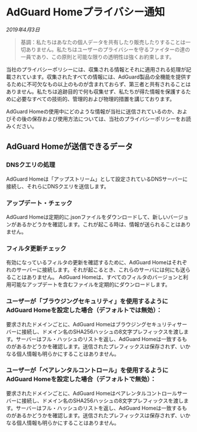 # AdGuard Homeプライバシー通知
*2019年4月3日*
> 基調：私たちはあなたの個人データを共有したり販売したりすることは一切ありません。私たちはユーザーのプライバシーを守るファイターの達の一員であり、この原則と可能な限りの透明性は強くお約束します。

当社のプライバシーポリシーには、収集される情報とそれに適用される処理が記載されています。収集されたすべての情報には、AdGuard製品の全機能を提供するために不可欠なもの以上のものが含まれておらず、第三者と共有されることはありません。私たちは追跡目的で何も収集せず、私たちが得た情報を保護するために必要なすべての技術的、管理的および物理的措置を講じております。

AdGuard Homeの使用中にどのような情報が当社に送信されているのか、およびその後の保存および使用方法については、当社のプライバシーポリシーをお読みください。

## AdGuard Homeが送信できるデータ

### DNSクエリの処理

AdGuard Homeは「アップストリーム」として設定されているDNSサーバーに接続し、それらにDNSクエリを送信します。

### アップデート・チェック

AdGuard Homeは定期的に.jsonファイルをダウンロードして、新しいバージョンがあるかどうかを確認します。これが起こる時は、情報が送られることはありません。

### フィルタ更新チェック

有効になっているフィルタの更新を確認するために、AdGuard Homeはそれぞれのサーバーに接続します。それが起こるとき、これらのサーバには何にも送らることはありません。 AdGuard Homeは、すべてのフィルタのバージョンと利用可能なアップデートを含むファイルを定期的にダウンロードします。

### ユーザーが「ブラウジングセキュリティ」を使用するようにAdGuard Homeを設定した場合（デフォルトでは無効）：

要求されたドメインごとに、AdGuard Homeはブラウジングセキュリティサーバーに接続し、ドメイン名のSHA256ハッシュの8文字プレフィックスを渡します。サーバーはフル・ハッシュのリストを返し、AdGuard Homeは一致するものがあるかどうかを確認します。送信されたプレフィックスは保存されず、いかなる個人情報も明らかにすることはありません。

### ユーザーが「ペアレンタルコントロール」を使用するようにAdGuard Homeを設定した場合（デフォルトで無効）：

要求されたドメインごとに、AdGuard Homeはペアレンタルコントロールサーバーに接続し、ドメイン名のSHA256ハッシュの8文字プレフィックスを渡します。サーバーはフル・ハッシュのリストを返し、AdGuard Homeは一致するものがあるかどうかを確認します。送信されたプレフィックスは保存されず、いかなる個人情報も明らかにすることはありません。